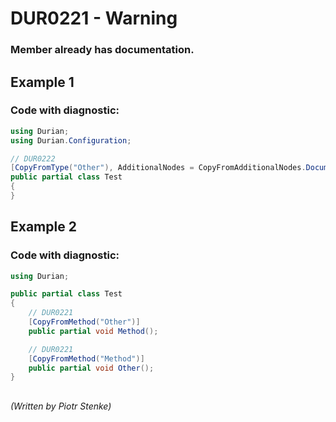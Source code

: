 # DUR0221 - Warning
### Member already has documentation.

## Example 1

### Code with diagnostic:

```csharp
using Durian;
using Durian.Configuration;

// DUR0222
[CopyFromType("Other"), AdditionalNodes = CopyFromAdditionalNodes.Documentation)]
public partial class Test
{
}

```
## Example 2

### Code with diagnostic:

```csharp
using Durian;

public partial class Test
{
	// DUR0221
	[CopyFromMethod("Other")]
	public partial void Method();

	// DUR0221
	[CopyFromMethod("Method")]
	public partial void Other();
}

```


##

*\(Written by Piotr Stenke\)*